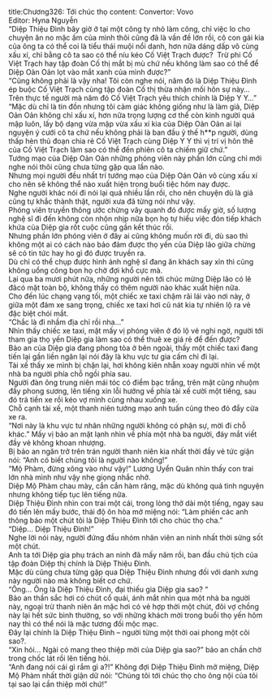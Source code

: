 title:Chương326: Tới chúc thọ
content:
Convertor: Vovo<br>Editor: Hyna Nguyễn<br>“Diệp Thiệu Đình bây giờ ở tại một công ty nhỏ làm công, chỉ việc lo cho chuyện ăn no mặc ấm của mình thôi cũng đã là vấn đề lớn rồi, cô con gái kia của ông ta có thể coi là tiểu thái muội nổi danh, hơn nữa dáng dấp vô cùng xấu xí, chỉ bằng cô ta sao có thể níu kéo Cố Việt Trạch được?  Trừ phi Cố Việt Trạch hay tập đoàn Cố thị mắt bị mù chứ nếu không làm sao có thể để Diệp Oản Oản lọt vào mắt xanh của mình được?”<br>“Cũng không phải là vậy nha! Tôi còn nghe nói, năm đó là Diệp Thiệu Đình ép buộc Cố Việt Trạch cùng tập đoàn Cố thị thừa nhận mối hôn sự này… Trên thực tế người mà năm đó Cố Việt Trạch yêu thích chính là Diệp Y Y…”<br>“Mặc dù chỉ là tin đồn nhưng tôi cảm giác không giống như là làm giả, Diệp Oản Oản không chỉ xấu xí, hơn nữa trọng lượng cơ thể còn kinh người quá mập luôn, lấy bộ dạng vừa mập vừa xấu xí kia của Diệp Oản Oản ai lại nguyện ý cưới cô ta chứ nếu không phải là ban đầu ỷ thế h**p người, dùng thấp hèn thủ đoạn chia rẻ Cố Việt Trạch cùng Diệp Y Y thì vị trí vị hôn thê của Cố Việt Trạch làm sao có thể đến phiên cô ta chiếm giữ chứ.”<br>Tướng mạo của Diệp Oản Oản những phóng viên này phần lớn cũng chỉ mới nghe nói thôi cũng chưa từng gặp qua lần nào.<br>Nhưng mọi người đều nhất trí tướng mạo của Diệp Oản Oản vô cùng xấu xí cho nên sẽ không thể nào xuất hiện trong buổi tiệc hôm nay được.<br>Nghe người khác nói đi nói lại quá nhiều lần rồi, cho nên chuyện dù là giả cũng tự khắc thành thật, người xưa đã từng nói như vậy.<br>Phóng viên truyền thông ước chừng vây quanh đó được mấy giờ, số lượng nghệ sĩ đi đến không còn nhộn nhịp nữa bọn họ tự hiểu việc đón tiếp khách khứa của Diệp gia rốt cuộc cũng gần kết thúc rồi.<br>Nhưng phần lớn phóng viên ở đây ai cũng không muốn rời đi, dù sao thì không một ai có cách nào bảo đảm được thọ yến của Diệp lão giữa chừng sẽ có tin tức hay ho gì đó được truyền ra.<br>Dù chỉ có thể chụp được hình ảnh nghệ sĩ đang ăn khách say xỉn thì cũng không uổng công bọn họ chờ đợi khổ cực mà.<br>Lại qua ba mươi phút nữa, những người nên tới chúc mừng Diệp lão có lẽ đãcó mặt toàn bộ, không thấy có thêm người nào khác xuất hiện nữa.<br>Cho đến lúc chạng vạng tối, một chiếc xe taxi chậm rãi lái vào nơi này, ở giữa một đám xe sang trọng, chiếc xe taxi hơi cũ nát kia tự nhiên lộ ra vẻ đặc biệt chói mắt.<br>“Chắc là đi nhầm địa chỉ rồi nha…”<br>Nhìn thấy chiếc xe taxi, mặt mấy vị phóng viên ở đó lộ vẻ nghi ngờ, người tới tham gia thọ yến Diệp gia làm sao có thể thuê xe giá rẻ để đến được?<br>Bảo an của Diệp gia đang phong tỏa ở bên ngoài, thấy một chiếc taxi đang tiến lại gần liền ngăn lại nói đây là khu vực tư gia cấm chỉ đi lại.<br>Tài xế thấy xe mình bị chặn lại, hơi không kiên nhẫn xoay người nhìn về một nhà ba người phía chỗ ngồi phía sau.<br>Người đàn ông trung niên mái tóc có điểm bạc trắng, trên mặt cũng nhuộm đầy phong sương, lên tiếng xin lỗi hướng về phía tài xế cười một tiếng, sau đó trả tiền xe rồi kéo vợ mình cùng nhau xuống xe.<br>Chỗ cạnh tài xế, một thanh niên tướng mạo anh tuấn cũng theo đó đẩy cửa xe ra.<br>“Nơi này là khu vực tư nhân những người không có phận sự, mời đi chỗ khác.” Mấy vị bảo an mặt lạnh nhìn về phía một nhà ba người, đáy mắt viết đầy vẻ không khoan nhượng.<br>Bị bảo an ngăn trở trên trán người thanh niên kia nhất thời đầy vẻ tức giận nói: “Anh có biết chúng tôi là người nào không!”<br>“Mộ Phàm, đừng xông vào như vậy!” Lương Uyển Quân nhìn thấy con trai lớn nhà mình như vậy nhẹ giọng nhắc nhở.<br>Diệp Mộ Phàm chau mày, cắn cắn hàm răng, mặc dù không quá tình nguyện nhưng không tiếp tục lên tiếng nữa.<br>Diệp Thiệu Đình nhìn con trai một cái, trong lòng thở dài một tiếng, ngay sau đó tiến lên mấy bước, thái độ ôn hòa mở miệng nói: “Làm phiền các anh thông báo một chút tôi là Diệp Thiệu Đình tới cho chúc thọ cha.”<br>“Diệp… Diệp Thiệu Đình!”<br>Nghe lời nói này, người đứng đầu nhóm nhân viên an ninh nhất thời sửng sốt một chút.<br>Anh ta tới Diệp gia phụ trách an ninh đã mấy năm rồi, ban đầu chủ tịch của tập đoàn Diệp thị chính là Diệp Thiệu Đình.<br>Mặc dù cũng chưa từng gặp qua Diệp Thiệu Đình nhưng đối với danh xưng này người nào mà không biết cơ chứ.<br>“Ông… Ông là Diệp Thiệu Đình, đại thiếu gia Diệp gia sao? “<br>Bảo an thần sắc hơi có chút cổ quái, ánh mắt nhìn qua một nhà ba người này, ngoại trừ thanh niên ăn mặc hơi có vẻ hợp thời một chút, đôi vợ chồng này lại hết sức bình thường, so với những khách mời trong buổi thọ yến hôm nay thì có thể nói là mặc tương đối mộc mạc.<br>Đây lại chính là Diệp Thiệu Đình – người từng một thời oai phong một cõi sao?.<br>“Xin hỏi… Ngài có mang theo thiệp mời của Diệp gia sao?” bảo an chần chờ trong chốc lát rồi lên tiếng hỏi.<br>“Anh đang nói cái gì rắm gì a?!” Không đợi Diệp Thiệu Đình mở miệng, Diệp Mộ Phàm nhất thời giận dữ nói: “Chúng tôi tới chúc thọ cho ông nội của tôi tại sao lại cần thiệp mời chứ!”